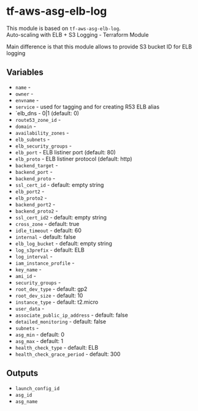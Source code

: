 # tf-aws-asg-elb-log
This module is based on `tf-aws-asg-elb-log`.  
Auto-scaling with ELB + S3 Logging - Terraform Module

Main difference is that this module allows to provide S3 bucket ID for ELB
logging

## Variables
* `name` -
* `owner` -
* `envname` -
* `service` - used for tagging and for creating R53 ELB alias
* `elb_dns - 0|1 (default: 0)
* `route53_zone_id` -
* `domain` -
* `availability_zones` -
* `elb_subnets` -
* `elb_security_groups` -
* `elb_port` - ELB listiner port (default: 80)
* `elb_proto` - ELB listiner protocol (default: http)
* `backend_target` -
* `backend_port` -
* `backend_proto` -
* `ssl_cert_id` - default: empty string
* `elb_port2` -
* `elb_proto2` -
* `backend_port2` -
* `backend_proto2` -
* `ssl_cert_id2` - default: empty string
* `cross_zone` - default: true
* `idle_timeout` - default: 60
* `internal` - default: false
* `elb_log_bucket` - default: empty string
* `log_s3prefix` - default: ELB
* `log_interval` -
* `iam_instance_profile` -
* `key_name` -
* `ami_id` -
* `security_groups` -
* `root_dev_type` - default: gp2
* `root_dev_size` - default: 10
* `instance_type` - default: t2.micro
* `user_data` -
* `associate_public_ip_address` - default: false
* `detailed_monitoring` - default: false
* `subnets` -
* `asg_min` - default: 0
* `asg_max` - default: 1
* `health_check_type` - default: ELB
* `health_check_grace_period` - default: 300

## Outputs
* `launch_config_id`
* `asg_id`
* `asg_name`
